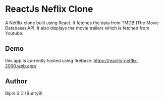 # ReactJs Neflix Clone

A Netflix clone built using React.
It fetches the data from TMDB (The Movie Database) API.
It also displays the movie trailers which is fetched from Youtube.

## Demo

this app is currently hosted using firebase:
https://reactjs-netflix-2000.web.app/

## Author

Bipin S C (Bunty9)
